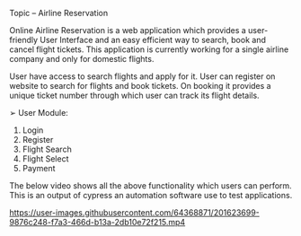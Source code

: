 Topic – Airline Reservation

Online Airline Reservation is a web application which provides a user-friendly User Interface and an easy efficient way to search, book and cancel flight tickets.
This application is currently working for a single airline company and only for domestic flights.

User have access to search flights and apply for it. User can register on website to search for flights and book tickets. On booking it provides a unique ticket number through which user can track its flight details.

➢ User Module:
1. Login
2. Register
3. Flight Search
4. Flight Select
5. Payment

The below video shows all the above functionality which users can perform. This is an output of cypress an automation software use to test applications.

https://user-images.githubusercontent.com/64368871/201623699-9876c248-f7a3-466d-b13a-2db10e72f215.mp4



